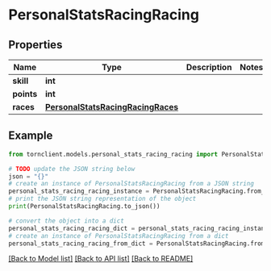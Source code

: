 # PersonalStatsRacingRacing


## Properties

Name | Type | Description | Notes
------------ | ------------- | ------------- | -------------
**skill** | **int** |  | 
**points** | **int** |  | 
**races** | [**PersonalStatsRacingRacingRaces**](PersonalStatsRacingRacingRaces.md) |  | 

## Example

```python
from tornclient.models.personal_stats_racing_racing import PersonalStatsRacingRacing

# TODO update the JSON string below
json = "{}"
# create an instance of PersonalStatsRacingRacing from a JSON string
personal_stats_racing_racing_instance = PersonalStatsRacingRacing.from_json(json)
# print the JSON string representation of the object
print(PersonalStatsRacingRacing.to_json())

# convert the object into a dict
personal_stats_racing_racing_dict = personal_stats_racing_racing_instance.to_dict()
# create an instance of PersonalStatsRacingRacing from a dict
personal_stats_racing_racing_from_dict = PersonalStatsRacingRacing.from_dict(personal_stats_racing_racing_dict)
```
[[Back to Model list]](../README.md#documentation-for-models) [[Back to API list]](../README.md#documentation-for-api-endpoints) [[Back to README]](../README.md)


